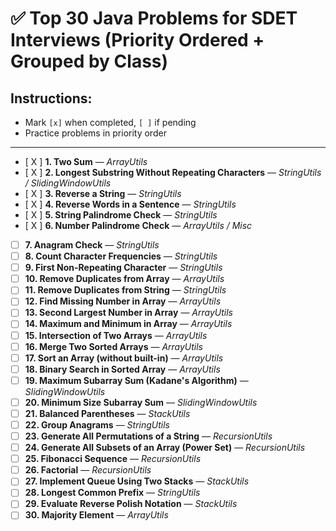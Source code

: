 # ✅ Top 30 Java Problems for SDET Interviews (Priority Ordered + Grouped by Class)

## Instructions:
- Mark `[x]` when completed, `[ ]` if pending
- Practice problems in priority order

---

- [ X ] **1. Two Sum** — *ArrayUtils*
- [ X ] **2. Longest Substring Without Repeating Characters** — *StringUtils / SlidingWindowUtils*
- [ X ] **3. Reverse a String** — *StringUtils*
- [ X ] **4. Reverse Words in a Sentence** — *StringUtils*
- [ X ] **5. String Palindrome Check** — *StringUtils*
- [ X ] **6. Number Palindrome Check** — *ArrayUtils / Misc*
- [ ] **7. Anagram Check** — *StringUtils*
- [ ] **8. Count Character Frequencies** — *StringUtils*
- [ ] **9. First Non-Repeating Character** — *StringUtils*
- [ ] **10. Remove Duplicates from Array** — *ArrayUtils*
- [ ] **11. Remove Duplicates from String** — *StringUtils*
- [ ] **12. Find Missing Number in Array** — *ArrayUtils*
- [ ] **13. Second Largest Number in Array** — *ArrayUtils*
- [ ] **14. Maximum and Minimum in Array** — *ArrayUtils*
- [ ] **15. Intersection of Two Arrays** — *ArrayUtils*
- [ ] **16. Merge Two Sorted Arrays** — *ArrayUtils*
- [ ] **17. Sort an Array (without built-in)** — *ArrayUtils*
- [ ] **18. Binary Search in Sorted Array** — *ArrayUtils*
- [ ] **19. Maximum Subarray Sum (Kadane's Algorithm)** — *SlidingWindowUtils*
- [ ] **20. Minimum Size Subarray Sum** — *SlidingWindowUtils*
- [ ] **21. Balanced Parentheses** — *StackUtils*
- [ ] **22. Group Anagrams** — *StringUtils*
- [ ] **23. Generate All Permutations of a String** — *RecursionUtils*
- [ ] **24. Generate All Subsets of an Array (Power Set)** — *RecursionUtils*
- [ ] **25. Fibonacci Sequence** — *RecursionUtils*
- [ ] **26. Factorial** — *RecursionUtils*
- [ ] **27. Implement Queue Using Two Stacks** — *StackUtils*
- [ ] **28. Longest Common Prefix** — *StringUtils*
- [ ] **29. Evaluate Reverse Polish Notation** — *StackUtils*
- [ ] **30. Majority Element** — *ArrayUtils*
